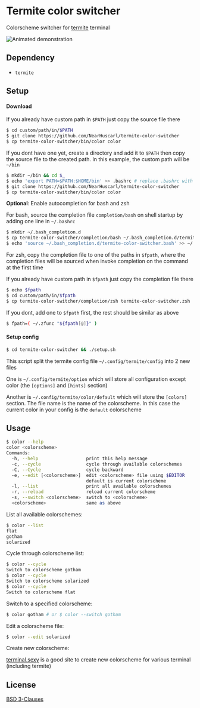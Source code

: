 # Termite color switcher

Colorscheme switcher for [termite](https://github.com/thestinger/termite) terminal

![Animated demonstration](https://i.imgur.com/3a0ecTt.gif)

## Dependency

* `termite`

## Setup

#### Download

If you already have custom path in `$PATH` just copy the source file there
``` bash
$ cd custom/path/in/$PATH
$ git clone https://github.com/NearHuscarl/termite-color-switcher
$ cp termite-color-switcher/bin/color color
```

If you dont have one yet, create a directory and add it to `$PATH` then copy
the source file to the created path. In this example, the custom path will be
`~/bin`
``` bash
$ mkdir ~/bin && cd $_
$ echo 'export PATH=$PATH:$HOME/bin' >> .bashrc # replace .bashrc with .zshrc if you use zsh
$ git clone https://github.com/NearHuscarl/termite-color-switcher
$ cp termite-color-switcher/bin/color color
```

**Optional**: Enable autocompletion for bash and zsh

For bash, source the completion file `completion/bash` on shell startup by adding one line in `~/.bashrc`
``` bash
$ mkdir ~/.bash_completion.d
$ cp termite-color-switcher/completion/bash ~/.bash_completion.d/termite-color-switcher.bash
$ echo 'source ~/.bash_completion.d/termite-color-switcher.bash' >> ~/.bashrc
```

For zsh, copy the completion file to one of the paths in `$fpath`, where the
completion files will be sourced when invoke completion on the command at the
first time

If you already have custom path in `$fpath` just copy the completion file there
``` bash
$ echo $fpath
$ cd custom/path/in/$fpath
$ cp termite-color-switcher/completion/zsh termite-color-switcher.zsh
```

If you dont, add one to `$fpath` first, the rest should be similar as above
``` bash
$ fpath=( ~/.zfunc "${fpath[@]}" )
```

#### Setup config

``` bash
$ cd termite-color-switcher && ./setup.sh
```

This script split the termite config file `~/.config/termite/config` into 2
new files

One is `~/.config/termite/option` which will store all configuration except
color (the `[options]` and `[hints]` section)

Another is `~/.config/termite/color/default` which will store the `[colors]`
section. The file name is the name of the colorscheme. In this case the current
color in your config is the `default` colorscheme

## Usage
``` bash
$ color --help
color <colorscheme>
Commands:
  -h, --help                  print this help message
  -c, --cycle                 cycle through available colorschemes
  -C, --Cycle                 cycle backward
  -e, --edit [<colorscheme>]  edit <colorscheme> file using $EDITOR
                              default is current colorscheme
  -l, --list                  print all available colorschemes
  -r, --reload                reload current colorscheme
  -s, --switch <colorscheme>  switch to <colorscheme>
  <colorscheme>               same as above
```

List all available colorschemes:
``` bash
$ color --list
flat
gotham
solarized
```

Cycle through colorscheme list:
``` bash
$ color --cycle
Switch to colorscheme gotham
$ color --cycle
Switch to colorscheme solarized
$ color --cycle
Switch to colorscheme flat
```

Switch to a specified colorscheme:
``` bash
$ color gotham # or $ color --switch gotham
```

Edit a colorscheme file:
``` bash
$ color --edit solarized
```

Create new colorscheme:

[terminal.sexy](http://terminal.sexy/) is a good site to create new colorscheme
for various terminal (including termite)

## License

[BSD 3-Clauses]()
